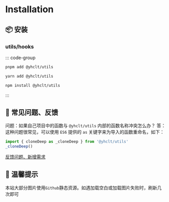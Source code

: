 # Installation

## 📦 安装

### utils/hooks

::: code-group

```bash [pnpm]
pnpm add @yhclt/utils
```

```bash [yarn]
yarn add @yhclt/utils
```

```bash [npm]
npm install @yhclt/utils
```

:::

## 🤔 常见问题、反馈

问题：如果自己项目中的函数与 `@yhclt/utils` 内部的函数名称冲突怎么办？
答：这种问题很常见，可以使用 `ES6` 提供的 `as` 关键字来为导入的函数重命名，如下：

```ts
import { cloneDeep as _cloneDeep } from '@yhclt/utils'
_cloneDeep()
```

[反馈问题、新增需求](https://github.com/Joetoo/yhclt/issues/new)

## 🔔 温馨提示

本站大部分图片使用`Github`静态资源。如遇加载空白或加载图片失败时，刷新几次即可
